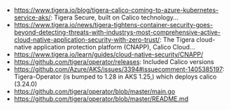 - https://www.tigera.io/blog/tigera-calico-coming-to-azure-kubernetes-service-aks/: Tigera Secure, built on Calico technology...
- https://www.tigera.io/news/tigera-tightens-container-security-goes-beyond-detecting-threats-with-industrys-most-comprehensive-active-cloud-native-application-security-with-zero-trust/: The Tigera cloud-native application protection platform (CNAPP), Calico Cloud...
- https://www.tigera.io/learn/guides/cloud-native-security/CNAPP/
- https://github.com/tigera/operator/releases: Included Calico versions
- https://github.com/Azure/AKS/issues/3394#issuecomment-1405385197: Tigera-Operator (is bumped to 1.28 in AKS 1.25,) which deploys calico (3.24.0)
- https://github.com/tigera/operator/blob/master/main.go
- https://github.com/tigera/operator/blob/master/README.md
